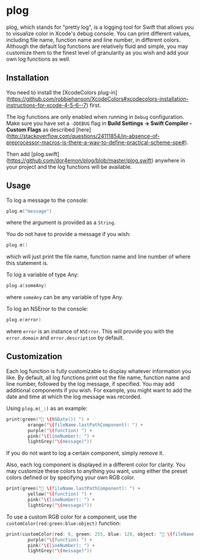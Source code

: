 # plog

plog, which stands for "pretty log", is a logging tool for Swift that allows you to visualize color in Xcode's debug console. You can print different values, including file name, function name and line number, in different colors. Although the default log functions are relatively fluid and simple, you may customize them to the finest level of granularity as you wish and add your own log functions as well.

## Installation

You need to install the [XcodeColors plug-in] (https://github.com/robbiehanson/XcodeColors#xcodecolors-installation-instructions-for-xcode-4-5-6--7) first.

The log functions are only enabled when running in `Debug` configuration. Make sure you have set a `-DDEBUG` flag in **Build Settings -> Swift Compiler - Custom Flags** as described [here] (http://stackoverflow.com/questions/24111854/in-absence-of-preprocessor-macros-is-there-a-way-to-define-practical-scheme-spe#).

Then add [plog.swift] (https://github.com/dor4emon/plog/blob/master/plog.swift) anywhere in your project and the log functions will be available.

## Usage

To log a message to the console:
```swift
plog.m("message")
```

where the argument is provided as a `String`.

You do not have to provide a message if you wish:
```swift
plog.m()
```

which will just print the file name, function name and line number of where this statement is.

To log a variable of type Any:
```swift
plog.a(someAny)
```

where `someAny` can be any variable of type Any.

To log an NSError to the console:
```swift
plog.e(error)
```

where `error` is an instance of `NSError`. This will provide you with the `error.domain` and `error.description` by default.

## Customization

Each log function is fully customizable to display whatever information you like. By default, all log functions print out the file name, function name and line number, followed by the log message, if specified. You may add additional components if you wish. For example, you might want to add the date and time at which the log message was recorded. 

Using `plog.m(_:)` as an example:

```swift
print(green("💬 \(NSDate()) ") +
        orange("\(fileName.lastPathComponent): ") +
        purple("\(function) ") +
        pink("\(lineNumber): ") +
        lightGrey("\(message)"))
```

If you do not want to log a certain component, simply remove it. 

Also, each log component is displayed in a different color for clarity. You may customize these colors to anything you want, using either the preset colors defined or by specifying your own RGB color. 

```swift
print(green("💬 \(fileName.lastPathComponent): ") +
        yellow("\(function) ") +
        pink("\(lineNumber): ") +
        lightGrey("\(message)"))
```

To use a custom RGB color for a component, use the `customColor(red:green:blue:object)` function:

```swift
print(customColor(red: 0, green: 255, blue: 128, object: "💬 \(fileName.lastPathComponent): ") +
        purple("\(function) ") +
        pink("\(lineNumber): ") +
        lightGrey("\(message)"))
```
